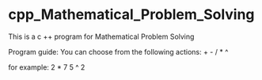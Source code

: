 # cpp_Mathematical_Problem_Solving
This is a c ++ program for Mathematical Problem Solving
<div>
Program guide:
You can choose from the following actions:
+
-
/
*
^
  
for example:
2 * 7
5 ^ 2
